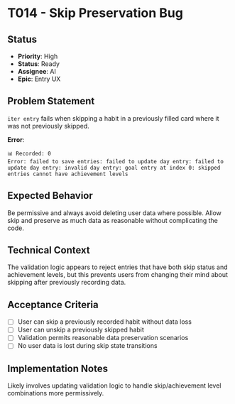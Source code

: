 # T014 - Skip Preservation Bug

## Status
- **Priority**: High
- **Status**: Ready
- **Assignee**: AI
- **Epic**: Entry UX

## Problem Statement

`iter entry` fails when skipping a habit in a previously filled card where it was not previously skipped.

**Error**: 
```
📊 Recorded: 0
Error: failed to save entries: failed to update day entry: failed to update day entry: invalid day entry: goal entry at index 0: skipped entries cannot have achievement levels
```

## Expected Behavior

Be permissive and always avoid deleting user data where possible. Allow skip and preserve as much data as reasonable without complicating the code.

## Technical Context

The validation logic appears to reject entries that have both skip status and achievement levels, but this prevents users from changing their mind about skipping after previously recording data.

## Acceptance Criteria

- [ ] User can skip a previously recorded habit without data loss
- [ ] User can unskip a previously skipped habit 
- [ ] Validation permits reasonable data preservation scenarios
- [ ] No user data is lost during skip state transitions

## Implementation Notes

Likely involves updating validation logic to handle skip/achievement level combinations more permissively.